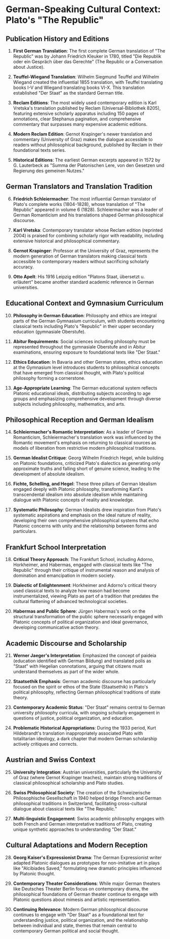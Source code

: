 # German-Speaking Cultural Context: Plato's "The Republic"

## Publication History and Editions

1. **First German Translation**: The first complete German translation of "The Republic" was by Johann Friedrich Kleuker in 1780, titled "Die Republik oder ein Gespräch über das Gerechte" (The Republic or a Conversation about Justice).

2. **Teuffel-Wiegand Translation**: Wilhelm Siegmund Teuffel and Wilhelm Wiegand created the influential 1855 translation, with Teuffel translating books I-V and Wiegand translating books VI-X. This translation established "Der Staat" as the standard German title.

3. **Reclam Editions**: The most widely used contemporary edition is Karl Vretska's translation published by Reclam (Universal-Bibliothek 8205), featuring extensive scholarly apparatus including 150 pages of annotations, clear Stephanus pagination, and comprehensive commentary that surpasses many expensive academic editions.

4. **Modern Reclam Edition**: Gernot Krapinger's newer translation and commentary (University of Graz) makes the dialogue accessible to readers without philosophical background, published by Reclam in their foundational texts series.

5. **Historical Editions**: The earliest German excerpts appeared in 1572 by G. Lauterbeck as "Summa der Platonischen Lere, von den Gesetzen und Regierung des gemeinen Nutzes."

## German Translators and Translation Tradition

6. **Friedrich Schleiermacher**: The most influential German translator of Plato's complete works (1804-1828), whose translation of "The Republic" appeared in volume 6 (1828). Schleiermacher was a leader of German Romanticism and his translations shaped German philosophical discourse.

7. **Karl Vretska**: Contemporary translator whose Reclam edition (reprinted 2004) is praised for combining scholarly rigor with readability, including extensive historical and philosophical commentary.

8. **Gernot Krapinger**: Professor at the University of Graz, represents the modern generation of German translators making classical texts accessible to contemporary readers without sacrificing scholarly accuracy.

9. **Otto Apelt**: His 1916 Leipzig edition "Platons Staat, übersetzt u. erläutert" became another standard academic reference in German universities.

## Educational Context and Gymnasium Curriculum

10. **Philosophy in German Education**: Philosophy and ethics are integral parts of the German Gymnasium curriculum, with students encountering classical texts including Plato's "Republic" in their upper secondary education (gymnasiale Oberstufe).

11. **Abitur Requirements**: Social sciences including philosophy must be represented throughout the gymnasiale Oberstufe and in Abitur examinations, ensuring exposure to foundational texts like "Der Staat."

12. **Ethics Education**: In Bavaria and other German states, ethics education at the Gymnasium level introduces students to philosophical concepts that have emerged from classical thought, with Plato's political philosophy forming a cornerstone.

13. **Age-Appropriate Learning**: The German educational system reflects Platonic educational ideals, distributing subjects according to age groups and emphasizing comprehensive development through diverse subjects including philosophy, mathematics, and arts.

## Philosophical Reception and German Idealism

14. **Schleiermacher's Romantic Interpretation**: As a leader of German Romanticism, Schleiermacher's translation work was influenced by the Romantic movement's emphasis on returning to classical sources as models of liberation from restrictive modern philosophical traditions.

15. **German Idealist Critique**: Georg Wilhelm Friedrich Hegel, while building on Platonic foundations, criticized Plato's dialectics as generating only approximate truths and falling short of genuine science, leading to the development of absolute idealism.

16. **Fichte, Schelling, and Hegel**: These three pillars of German Idealism engaged deeply with Platonic philosophy, transforming Kant's transcendental idealism into absolute idealism while maintaining dialogue with Platonic concepts of reality and knowledge.

17. **Systematic Philosophy**: German Idealists drew inspiration from Plato's systematic aspirations and emphasis on the ideal nature of reality, developing their own comprehensive philosophical systems that echo Platonic concerns with unity and the relationship between forms and particulars.

## Frankfurt School Interpretation

18. **Critical Theory Approach**: The Frankfurt School, including Adorno, Horkheimer, and Habermas, engaged with classical texts like "The Republic" through their critique of instrumental reason and analysis of domination and emancipation in modern society.

19. **Dialectic of Enlightenment**: Horkheimer and Adorno's critical theory used classical texts to analyze how reason had become instrumentalized, viewing Plato as part of a tradition that predates the cultural flattening of advanced technological societies.

20. **Habermas and Public Sphere**: Jürgen Habermas's work on the structural transformation of the public sphere necessarily engaged with Platonic concepts of political organization and ideal governance, developing communicative action theory.

## Academic Discourse and Scholarship

21. **Werner Jaeger's Interpretation**: Emphasized the concept of paideia (education identified with German Bildung) and translated polis as "Staat" with Hegelian connotations, arguing that citizens must understand themselves as part of the wider whole.

22. **Staatsethik Emphasis**: German academic discourse has particularly focused on the spirit or ethos of the State (Staatsethik) in Plato's political philosophy, reflecting German philosophical traditions of state theory.

23. **Contemporary Academic Status**: "Der Staat" remains central to German university philosophy curricula, with ongoing scholarly engagement in questions of justice, political organization, and education.

24. **Problematic Historical Appropriations**: During the 1933 period, Kurt Hildebrandt's translation inappropriately associated Plato with totalitarian ideology, a dark chapter that modern German scholarship actively critiques and corrects.

## Austrian and Swiss Context

25. **University Integration**: Austrian universities, particularly the University of Graz (where Gernot Krapinger teaches), maintain strong traditions of classical philosophical scholarship and Plato studies.

26. **Swiss Philosophical Society**: The creation of the Schweizerische Philosophische Gesellschaft in 1940 helped bridge French and German philosophical traditions in Switzerland, facilitating cross-cultural dialogue about classical texts like "The Republic."

27. **Multi-linguistic Engagement**: Swiss academic philosophy engages with both French and German interpretative traditions of Plato, creating unique synthetic approaches to understanding "Der Staat."

## Cultural Adaptations and Modern Reception

28. **Georg Kaiser's Expressionist Drama**: The German Expressionist writer adapted Platonic dialogues as prototypes for non-imitative art in plays like "Alcibiades Saved," formulating new dramatic principles influenced by Platonic thought.

29. **Contemporary Theater Considerations**: While major German theaters like Deutsches Theater Berlin focus on contemporary drama, the philosophical foundations of German theater continue to engage with Platonic questions about mimesis and artistic representation.

30. **Continuing Relevance**: Modern German philosophical discourse continues to engage with "Der Staat" as a foundational text for understanding justice, political organization, and the relationship between individual and state, themes that remain central to contemporary German political and social thought.